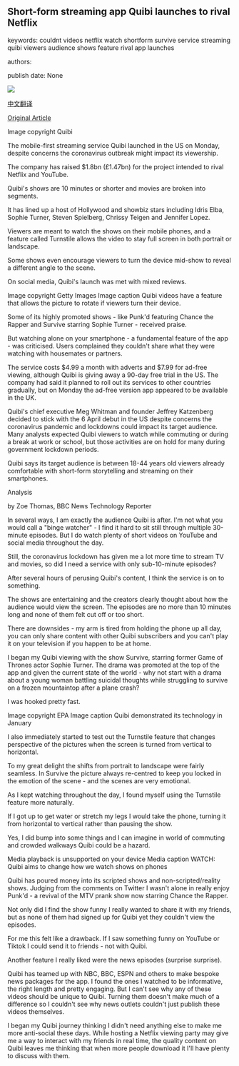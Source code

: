 ## Short-form streaming app Quibi launches to rival Netflix

keywords: couldnt videos netflix watch shortform survive service streaming quibi viewers audience shows feature rival app launches

authors: 

publish date: None

![](https://ichef.bbci.co.uk/news/1024/branded_news/10454/production/_111644666_comingtoquibi..png)

[中文翻译](Short-form%20streaming%20app%20Quibi%20launches%20to%20rival%20Netflix_zh.md)

[Original Article](https://www.bbc.com/news/technology-52193311)

Image copyright Quibi

The mobile-first streaming service Quibi launched in the US on Monday, despite concerns the coronavirus outbreak might impact its viewership.

The company has raised $1.8bn (£1.47bn) for the project intended to rival Netflix and YouTube.

Quibi's shows are 10 minutes or shorter and movies are broken into segments.

It has lined up a host of Hollywood and showbiz stars including Idris Elba, Sophie Turner, Steven Spielberg, Chrissy Teigen and Jennifer Lopez.

Viewers are meant to watch the shows on their mobile phones, and a feature called Turnstile allows the video to stay full screen in both portrait or landscape.

Some shows even encourage viewers to turn the device mid-show to reveal a different angle to the scene.

On social media, Quibi's launch was met with mixed reviews.

Image copyright Getty Images Image caption Quibi videos have a feature that allows the picture to rotate if viewers turn their device.

Some of its highly promoted shows - like Punk'd featuring Chance the Rapper and Survive starring Sophie Turner - received praise.

But watching alone on your smartphone - a fundamental feature of the app - was criticised. Users complained they couldn't share what they were watching with housemates or partners.

The service costs $4.99 a month with adverts and $7.99 for ad-free viewing, although Quibi is giving away a 90-day free trial in the US. The company had said it planned to roll out its services to other countries gradually, but on Monday the ad-free version app appeared to be available in the UK.

Quibi's chief executive Meg Whitman and founder Jeffrey Katzenberg decided to stick with the 6 April debut in the US despite concerns the coronavirus pandemic and lockdowns could impact its target audience. Many analysts expected Quibi viewers to watch while commuting or during a break at work or school, but those activities are on hold for many during government lockdown periods.

Quibi says its target audience is between 18-44 years old viewers already comfortable with short-form storytelling and streaming on their smartphones.

Analysis

by Zoe Thomas, BBC News Technology Reporter

In several ways, I am exactly the audience Quibi is after. I'm not what you would call a "binge watcher" - I find it hard to sit still through multiple 30-minute episodes. But I do watch plenty of short videos on YouTube and social media throughout the day.

Still, the coronavirus lockdown has given me a lot more time to stream TV and movies, so did I need a service with only sub-10-minute episodes?

After several hours of perusing Quibi's content, I think the service is on to something.

The shows are entertaining and the creators clearly thought about how the audience would view the screen. The episodes are no more than 10 minutes long and none of them felt cut off or too short.

There are downsides - my arm is tired from holding the phone up all day, you can only share content with other Quibi subscribers and you can't play it on your television if you happen to be at home.

I began my Quibi viewing with the show Survive, starring former Game of Thrones actor Sophie Turner. The drama was promoted at the top of the app and given the current state of the world - why not start with a drama about a young woman battling suicidal thoughts while struggling to survive on a frozen mountaintop after a plane crash?

I was hooked pretty fast.

Image copyright EPA Image caption Quibi demonstrated its technology in January

I also immediately started to test out the Turnstile feature that changes perspective of the pictures when the screen is turned from vertical to horizontal.

To my great delight the shifts from portrait to landscape were fairly seamless. In Survive the picture always re-centred to keep you locked in the emotion of the scene - and the scenes are very emotional.

As I kept watching throughout the day, I found myself using the Turnstile feature more naturally.

If I got up to get water or stretch my legs I would take the phone, turning it from horizontal to vertical rather than pausing the show.

Yes, I did bump into some things and I can imagine in world of commuting and crowded walkways Quibi could be a hazard.

Media playback is unsupported on your device Media caption WATCH: Quibi aims to change how we watch shows on phones

Quibi has poured money into its scripted shows and non-scripted/reality shows. Judging from the comments on Twitter I wasn't alone in really enjoy Punk'd - a revival of the MTV prank show now starring Chance the Rapper.

Not only did I find the show funny I really wanted to share it with my friends, but as none of them had signed up for Quibi yet they couldn't view the episodes.

For me this felt like a drawback. If I saw something funny on YouTube or Tiktok I could send it to friends - not with Quibi.

Another feature I really liked were the news episodes (surprise surprise).

Quibi has teamed up with NBC, BBC, ESPN and others to make bespoke news packages for the app. I found the ones I watched to be informative, the right length and pretty engaging. But I can't see why any of these videos should be unique to Quibi. Turning them doesn't make much of a difference so I couldn't see why news outlets couldn't just publish these videos themselves.

I began my Quibi journey thinking I didn't need anything else to make me more anti-social these days. While hosting a Netflix viewing party may give me a way to interact with my friends in real time, the quality content on Quibi leaves me thinking that when more people download it I'll have plenty to discuss with them.